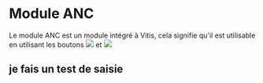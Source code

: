 # Module ANC

Le module ANC est un module intégré à Vitis, cela signifie qu'il est utilisable en utilisant les boutons ![](../images/module_anc/bouton_mode_saisie_anc.png) et ![](../images/module_anc/bouton_mode_parametrage_anc.png)

## je fais un test de saisie
